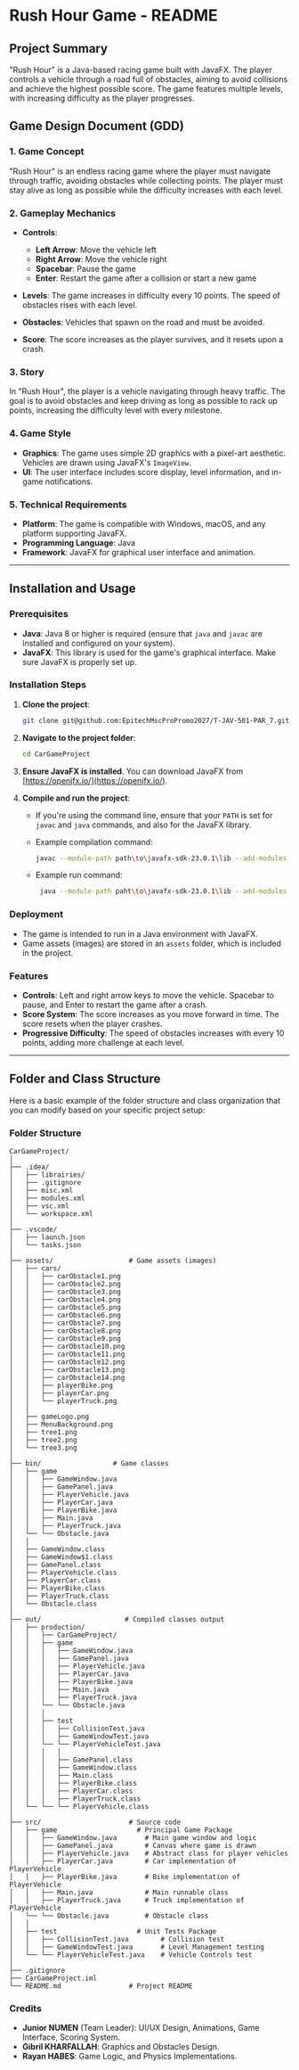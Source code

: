 # **Rush Hour Game - README**

## **Project Summary**
"Rush Hour" is a Java-based racing game built with JavaFX. The player controls a vehicle through a road full of obstacles, aiming to avoid collisions and achieve the highest possible score. The game features multiple levels, with increasing difficulty as the player progresses.

## **Game Design Document (GDD)**

### **1. Game Concept**
"Rush Hour" is an endless racing game where the player must navigate through traffic, avoiding obstacles while collecting points. The player must stay alive as long as possible while the difficulty increases with each level.

### **2. Gameplay Mechanics**
- **Controls**:
    - **Left Arrow**: Move the vehicle left
    - **Right Arrow**: Move the vehicle right
    - **Spacebar**: Pause the game
    - **Enter**: Restart the game after a collision or start a new game

- **Levels**: The game increases in difficulty every 10 points. The speed of obstacles rises with each level.
- **Obstacles**: Vehicles that spawn on the road and must be avoided.
- **Score**: The score increases as the player survives, and it resets upon a crash.

### **3. Story**
In "Rush Hour", the player is a vehicle navigating through heavy traffic. The goal is to avoid obstacles and keep driving as long as possible to rack up points, increasing the difficulty level with every milestone.

### **4. Game Style**
- **Graphics**: The game uses simple 2D graphics with a pixel-art aesthetic. Vehicles are drawn using JavaFX's `ImageView`.
- **UI**: The user interface includes score display, level information, and in-game notifications.

### **5. Technical Requirements**
- **Platform**: The game is compatible with Windows, macOS, and any platform supporting JavaFX.
- **Programming Language**: Java
- **Framework**: JavaFX for graphical user interface and animation.

---

## **Installation and Usage**

### **Prerequisites**
- **Java**: Java 8 or higher is required (ensure that `java` and `javac` are installed and configured on your system).
- **JavaFX**: This library is used for the game's graphical interface. Make sure JavaFX is properly set up.

### **Installation Steps**
1. **Clone the project**:
    ```bash
    git clone git@github.com:EpitechMscProPromo2027/T-JAV-501-PAR_7.git
    ```

2. **Navigate to the project folder**:
    ```bash
    cd CarGameProject
    ```

3. **Ensure JavaFX is installed**. You can download JavaFX from [https://openjfx.io/](https://openjfx.io/).

4. **Compile and run the project**:
    - If you're using the command line, ensure that your `PATH` is set for `javac` and `java` commands, and also for the JavaFX library.
    - Example compilation command:
      ```bash
      javac --module-path path\to\javafx-sdk-23.0.1\lib --add-modules javafx.controls,javafx.graphics,javafx.media -d bin src/game/*.java
      ```

    - Example run command:
      ```bash
       java --module-path paht\to\javafx-sdk-23.0.1\lib --add-modules javafx.controls,javafx.graphics -cp bin Main 
      ```

### **Deployment**
- The game is intended to run in a Java environment with JavaFX.
- Game assets (images) are stored in an `assets` folder, which is included in the project.

### **Features**
- **Controls**: Left and right arrow keys to move the vehicle. Spacebar to pause, and Enter to restart the game after a crash.
- **Score System**: The score increases as you move forward in time. The score resets when the player crashes.
- **Progressive Difficulty**: The speed of obstacles increases with every 10 points, adding more challenge at each level.

---

## **Folder and Class Structure**

Here is a basic example of the folder structure and class organization that you can modify based on your specific project setup:

### **Folder Structure**
```plaintext
CarGameProject/
│
├── .idea/
│   ├── librairies/
│   ├── .gitignore
│   ├── misc.xml
│   ├── modules.xml
│   ├── vsc.xml
│   └── workspace.xml
│
├── .vscode/
│   ├── launch.json
│   └── tasks.json
│
├── assets/                   # Game assets (images)
│   ├── cars/
│   │   ├── carObstacle1.png
│   │   ├── carObstacle2.png
│   │   ├── carObstacle3.png
│   │   ├── carObstacle4.png
│   │   ├── carObstacle5.png
│   │   ├── carObstacle6.png
│   │   ├── carObstacle7.png
│   │   ├── carObstacle8.png
│   │   ├── carObstacle9.png
│   │   ├── carObstacle10.png
│   │   ├── carObstacle11.png
│   │   ├── carObstacle12.png
│   │   ├── carObstacle13.png
│   │   ├── carObstacle14.png
│   │   ├── playerBike.png
│   │   ├── playerCar.png
│   │   └── playerTruck.png
│   │
│   ├── gameLogo.png
│   ├── MenuBackground.png
│   ├── tree1.png
│   ├── tree2.png
│   └── tree3.png
│
├── bin/                  # Game classes
│   ├── game                 
│   │   ├── GameWindow.java    
│   │   ├── GamePanel.java     
│   │   ├── PlayerVehicle.java   
│   │   ├── PlayerCar.java       
│   │   ├── PlayerBike.java      
│   │   ├── Main.java            
│   │   ├── PlayerTruck.java     
│   └── └── Obstacle.java 
│   │ 
│   ├── GameWindow.class
│   ├── GameWindow$1.class
│   ├── GamePanel.class 
│   ├── PlayerVehicle.class
│   ├── PlayerCar.class 
│   ├── PlayerBike.class
│   ├── PlayerTruck.class
│   └── Obstacle.class
│
├── out/                     # Compiled classes output
│   ├── production/
│   │   ├── CarGameProject/
│   │   ├── game                 
│   │   │   ├── GameWindow.java    
│   │   │   ├── GamePanel.java     
│   │   │   ├── PlayerVehicle.java   
│   │   │   ├── PlayerCar.java       
│   │   │   ├── PlayerBike.java      
│   │   │   ├── Main.java            
│   │   │   ├── PlayerTruck.java     
│   │   └── └── Obstacle.java 
│   │   │
│   │   ├── test         
│   │   │   ├── CollisionTest.java
│   │   │   ├── GameWindowTest.java
│   │   └── └── PlayerVehicleTest.java
│   │   │   │ 
│   │   │   ├── GamePanel.class
│   │   │   ├── GameWindow.class
│   │   │   ├── Main.class
│   │   │   ├── PlayerBike.class
│   │   │   ├── PlayerCar.class
│   │   │   ├── PlayerTruck.class
│   └── └── └── PlayerVehicle.class
│
├── src/                      # Source code
│   ├── game                    # Principal Game Package
│   │   ├── GameWindow.java       # Main game window and logic
│   │   ├── GamePanel.java        # Canvas where game is drawn
│   │   ├── PlayerVehicle.java    # Abstract class for player vehicles
│   │   ├── PlayerCar.java        # Car implementation of PlayerVehicle
│   │   ├── PlayerBike.java       # Bike implementation of PlayerVehicle
│   │   ├── Main.java             # Main runnable class
│   │   ├── PlayerTruck.java      # Truck implementation of PlayerVehicle
│   └── └── Obstacle.java         # Obstacle class
│   │
│   ├── test                    # Unit Tests Package
│   │   ├── CollisionTest.java        # Collision test
│   │   ├── GameWindowTest.java       # Level Management testing
│   └── └── PlayerVehicleTest.java    # Vehicle Controls test
│
├── .gitignore
├── CarGameProject.iml
└── README.md                 # Project README
```

### **Credits**
- **Junior NUMEN** (Team Leader): UI/UX Design, Animations, Game Interface, Scoring System.
- **Gibril KHARFALLAH**: Graphics and Obstacles Design.
- **Rayan HABES**: Game Logic, and Physics Implementations.

